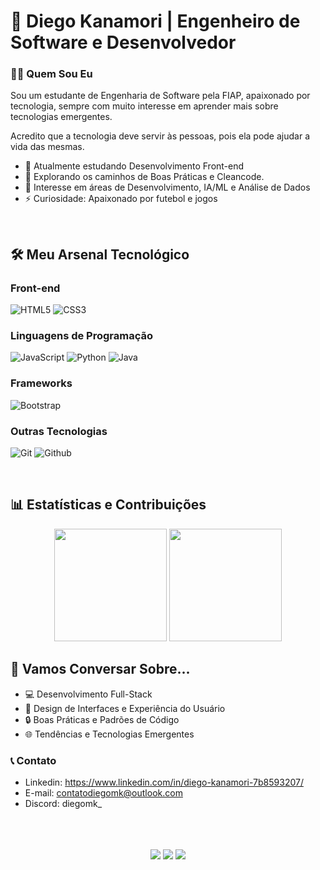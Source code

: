 # 🚀 Diego Kanamori | Engenheiro de Software e Desenvolvedor

### 👨‍💻 Quem Sou Eu

Sou um estudante de Engenharia de Software pela FIAP, apaixonado por tecnologia, sempre com muito interesse em aprender mais sobre tecnologias emergentes.

Acredito que a tecnologia deve servir às pessoas, pois ela pode ajudar a vida das mesmas.

- 🔭 Atualmente estudando Desenvolvimento Front-end
- 🌱 Explorando os caminhos de Boas Práticas e Cleancode.
- 👯 Interesse em áreas de Desenvolvimento, IA/ML e Análise de Dados
- ⚡ Curiosidade: Apaixonado por futebol e jogos

<br>

## 🛠️ Meu Arsenal Tecnológico

<div align="left">

### Front-end
  
![HTML5](https://img.shields.io/badge/HTML5-E34F26?style=for-the-badge&logo=html5&logoColor=white)
![CSS3](https://img.shields.io/badge/CSS3-1572B6?style=for-the-badge&logo=css3&logoColor=white)

  
### Linguagens de Programação
![JavaScript](https://img.shields.io/badge/JavaScript-F7DF1E?style=for-the-badge&logo=javascript&logoColor=black)
![Python](https://img.shields.io/badge/Python-3776AB?style=for-the-badge&logo=python&logoColor=white)
![Java](https://img.shields.io/badge/Java-ED8B00?style=for-the-badge&logo=java&logoColor=white)

### Frameworks
![Bootstrap](https://img.shields.io/badge/Bootstrap-563D7C?style=for-the-badge&logo=bootstrap&logoColor=white)

### Outras Tecnologias
![Git](https://img.shields.io/badge/git-E34F26?style=for-the-badge&logo=git&logoColor=white)
![Github](https://img.shields.io/badge/github-000?style=for-the-badge&logo=github&logoColor=white)

</div>

<br>

## 📊 Estatísticas e Contribuições

<div align="center">
  <img height="180em" src="https://github-readme-stats.vercel.app/api?username=D13G0XD&show_icons=true&theme=holi"/>
  <img height="180em" src="https://github-readme-stats.vercel.app/api/top-langs/?username=D13G0XD&layout=compact&langs_count=7&theme=holi"/>
</div

<br>

## 💬 Vamos Conversar Sobre...

- 💻 Desenvolvimento Full-Stack
- 🎨 Design de Interfaces e Experiência do Usuário
- 🔒 Boas Práticas e Padrões de Código
- 🌐 Tendências e Tecnologias Emergentes

### 📞 Contato

- Linkedin: https://www.linkedin.com/in/diego-kanamori-7b8593207/
- E-mail: contatodiegomk@outlook.com
- Discord: diegomk_ 
<br>
<br>
<br>
<div align="center">
  <a href="https://www.linkedin.com/in/diego-kanamori-7b8593207/" ><img src="https://img.shields.io/badge/LinkedIn-0077B5?style=for-the-badge&logo=linkedin&logoColor=white" ></a>
  <img loading="lazy" src="https://img.shields.io/badge/Email-D14836?style=for-the-badge&logo=gmail&logoColor=white"> 
  <img src="https://img.shields.io/badge/Discord-7289DA?style=for-the-badge&logo=discord&logoColor=white" ></a>
</div>





<br>
